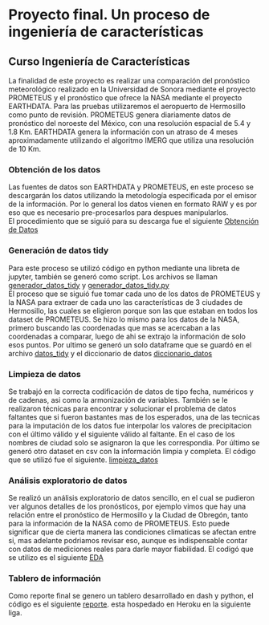 # Proyecto final. Un proceso de ingeniería de características
## Curso Ingeniería de Características

La finalidad de este proyecto es realizar una comparación del pronóstico meteorológico realizado en la Universidad de Sonora mediante el proyecto PROMETEUS y el pronóstico que ofrece la NASA mediante el proyecto EARTHDATA. Para las pruebas utilizaremos el aeropuerto de Hermosillo como punto de revisión. 
PROMETEUS genera diariamente datos de pronóstico del noroeste del México, con una resolución espacial de 5.4 y 1.8 Km.
EARTHDATA genera la información con un atraso de 4 meses aproximadamente utilizando el algoritmo IMERG que utiliza una resolución de 10 Km.

### Obtención de los datos
Las fuentes de datos son EARTHDATA y PROMETEUS, en este proceso se descargarán los datos utilizando la metodología especificada por el emisor de la información. Por lo general los datos vienen en formato RAW y es por eso que es necesario pre-procesarlos para despues manipularlos.  
El procedimiento que se siguió para su descarga fue el siguiente [Obtención de Datos](obtencion_datos.md)

### Generación de datos tidy
Para este proceso se utilizó código en python mediante una libreta de jupyter, también se generó como script. Los archivos se llaman [generador_datos_tidy](codigo/generador_datos_tidy.ipynb) y [generador_datos_tidy.py](codigo/generador_datos_tidy.py)  
El proceso que se siguió fue tomar cada uno de los datos de PROMETEUS y la NASA para extraer de cada uno las características de 3 ciudades de Hermosillo, las cuales se eligieron porque son las que estaban en todos los dataset de PROMETEUS. Se hizo lo mismo para los datos de la NASA, primero buscando las coordenadas que mas se acercaban a las coordenadas a comparar, luego de ahi se extrajo la información de solo esos puntos. Por ultimo se generó un solo dataframe que se guardó en el archivo [datos_tidy](datos_tidy.csv) y el diccionario de datos [diccionario_datos](diccionario_datos.csv)

### Limpieza de datos
Se trabajó en la correcta codificación de datos de tipo fecha, numéricos y de cadenas, asi como la armonización de variables. También se le realizaron técnicas para encontrar y solucionar el problema de datos faltantes que si fueron bastantes mas de los esperados, una de las tecnicas para la imputación de los datos fue interpolar los valores de precipitacion con el último válido y el siguiente válido al faltante. En el caso de los nombres de ciudad solo se asignaron la que les correspondia. Por último se generó otro dataset en csv con la información limpia y completa.
El código que se utilizó fue el siguiente. [limpieza_datos](codigo/limpieza_datos.py)

### Análisis exploratorio de datos
Se realizó un análisis exploratorio de datos sencillo, en el cual se pudieron ver algunos detalles de los pronósticos, por ejemplo vimos que hay una relación entre el pronóstico de Hermosillo y la Ciudad de Obregón, tanto para la información de la NASA como de PROMETEUS. Esto puede significar que de cierta manera las condiciones climaticas se afectan entre si, mas adelante podriamos revisar eso, aunque es indispensable contar con datos de mediciones reales para darle mayor fiabilidad.
El codigó que se utilizo es el siguiente [EDA](codigo/eda.py)

### Tablero de información
Como reporte final se genero un tablero desarrollado en dash y python, el código es el siguiente [reporte](reporte.ipynb). esta hospedado en Heroku en la siguiente liga.


